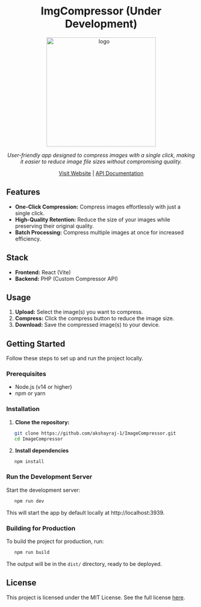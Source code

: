 <h1 align="center">ImgCompressor (Under Development)</h1>

<p align="center">
<img alt="logo" src="https://imgcompressor-app.web.app/images/logo.svg" width="290px"/><br>
<p align="center"><i>User-friendly app designed to compress images with a single click, making it easier to reduce image file sizes without compromising quality.</i></p>
<p align="center">
<a href="https://imgcompressor-app.web.app">Visit Website</a> | 
<a href="API_DOC.md">API Documentation</a>
</p>

## Features

- **One-Click Compression:** Compress images effortlessly with just a single click.
- **High-Quality Retention:** Reduce the size of your images while preserving their original quality.
- **Batch Processing:** Compress multiple images at once for increased efficiency.

## Stack

- **Frontend:** React (Vite)
- **Backend:** PHP (Custom Compressor API)

## Usage

1. **Upload:** Select the image(s) you want to compress.
2. **Compress:** Click the compress button to reduce the image size.
3. **Download:** Save the compressed image(s) to your device.

## Getting Started

Follow these steps to set up and run the project locally.

### Prerequisites

- Node.js (v14 or higher)
- npm or yarn

### Installation

1. **Clone the repository:**

```bash
   git clone https://github.com/akshayraj-1/ImageCompressor.git
   cd ImageCompressor
```

2. **Install dependencies**

```bash
   npm install
```

### Run the Development Server

Start the development server:

```bash
   npm run dev
```

This will start the app by default locally at http://localhost:3939.

### Building for Production

To build the project for production, run:

```bash
   npm run build
```

The output will be in the `dist/` directory, ready to be deployed.

## License

This project is licensed under the MIT License. See the full license [here](LICENSE).
